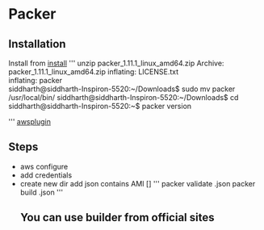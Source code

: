 #  Packer 

## Installation
Install from 
[install](https://developer.hashicorp.com/packer/install)
'''
unzip packer_1.11.1_linux_amd64.zip 
Archive:  packer_1.11.1_linux_amd64.zip
  inflating: LICENSE.txt             
  inflating: packer                  
siddharth@siddharth-Inspiron-5520:~/Downloads$ sudo mv packer /usr/local/bin/
siddharth@siddharth-Inspiron-5520:~/Downloads$ cd
siddharth@siddharth-Inspiron-5520:~$ packer version 


'''
[awsplugin](https://developer.hashicorp.com/packer/integrations/hashicorp/amazon)
## Steps
* aws configure
* add credentials
* create new dir add json contains AMI []
  '''
  packer validate .json
  packer build .json
  '''
  ## You can use builder from official sites
